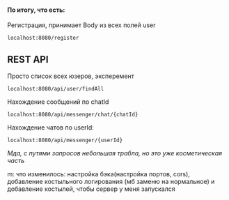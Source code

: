 #### По итогу, что есть:

Регистрация, принимает Body из всех полей user
```
localhost:8080/register
```

## REST API

Просто список всех юзеров, эксперемент
```
localhost:8080/api/user/findAll
```

Нахождение сообщений по chatId
```
localhost:8080/api/messenger/chat/{chatId}
```

Нахождение чатов по userId:
```
localhost:8080/api/messenger/{userId}
```

*Мда, с путями запросов небольшая трабла, но это уже косметическая часть*

m: что изменилось: настройка бэка(настройка портов, cors), добавление костыльного логирования (мб заменю на нормальное) и добавление костылей, чтобы сервер у меня запускался 